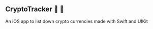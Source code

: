 ## CryptoTracker :tada: :rocket:

An iOS app to list down crypto currencies made with Swift and UIKit
